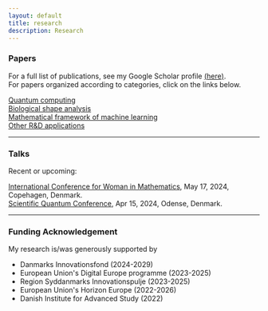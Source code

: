 ```yaml
---
layout: default
title: research
description: Research
---
```


### Papers
For a full list of publications, see my Google Scholar profile [(here)](https://scholar.google.com/citations?user=ZJz-eI0AAAAJ&hl=en&authuser=1). <br />
For papers organized according to categories, click on the links below. 

[Quantum computing](../research/quantum.html) <br />
[Biological shape analysis](../research/shape.html) <br />
[Mathematical framework of machine learning](../research/ml.html) <br />
[Other R&D applications](../research/other.html) <br />

<hr />	

### Talks

Recent or upcoming:

[International Conference for Woman in Mathematics](https://www.math.ku.dk/english/calendar/events/women-in-math/#:~:text=To%20mark%20this%20date%20and,May%2017%2C%202024%20in%20Copenhagen), May 17, 2024, Copehagen, Denmark. <br />
[Scientific Quantum Conference](https://dqc.dk/event/scientific-quantum-conference/), Apr 15, 2024, Odense, Denmark.

<hr />	

### Funding Acknowledgement
My research is/was generously supported by
* Danmarks Innovationsfond (2024-2029)
* European Union's Digital Europe programme (2023-2025)
* Region Syddanmarks Innovationspulje (2023-2025)
* European Union's Horizon Europe (2022-2026)
* Danish Institute for Advanced Study (2022)

<br />
<br />
<br />
<br />
<br />

